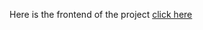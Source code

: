 Here is the frontend of the project 
[click here](https://github.com/ZakariaOuakrim/Digital-Banking-Front-End)
